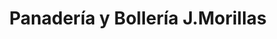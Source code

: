 ---
title: "Panadería y Bollería J.Morillas"
url: /cazorla/panaderia-y-bolleria-j-morillas/
shop: panadería
---